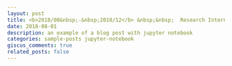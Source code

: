 ```yaml
---
layout: post
title: <b>2018/08&nbsp;-&nbsp;2018/12</b> &nbsp;&nbsp;  Research Intern, , Research Intern, <a href="https://icity.jd.com/english">JD</a>, Urban Computing Research Institute
date: 2018-08-01
description: an example of a blog post with jupyter notebook
categories: sample-posts jupyter-notebook
giscus_comments: true
related_posts: false
---
```


